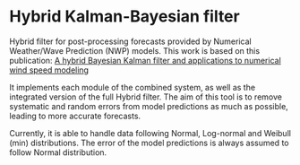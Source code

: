 # Hybrid Kalman-Bayesian filter
Hybrid filter for post-processing forecasts provided by Numerical Weather/Wave Prediction (NWP) models.
This work is based on this publication: [A hybrid Bayesian Kalman filter and applications to numerical wind speed
modeling](http://dx.doi.org/10.1016/j.jweia.2017.04.007)

It implements each module of the combined system, as well as the integrated version of the full Hybrid filter.
The aim of this tool is to remove systematic and random errors from model predictions as much as possible, leading to more accurate forecasts.

Currently, it is able to handle data following Normal, Log-normal and Weibull (min) distributions. The error of the model predictions is always assumed to follow Normal distribution.



